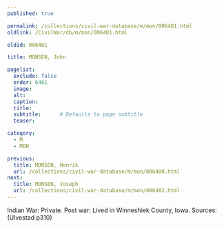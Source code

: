 ```yaml
---
published: true

permalink: /collections/civil-war-database/m/mon/006481.html
oldlink: /CivilWar/db/m/mon/006481.html

oldid: 006481

title: MONSEN, John

pagelist:
  exclude: false
  order: 6481
  image: 
  alt:
  caption:
  title:
  subtitle:      # Defaults to page subtitle
  teaser:

category: 
  - M 
  - MON

previous:
  title: MONSEN, Henrik
  url: /collections/civil-war-database/m/mon/006480.html  
next:
  title: MONSEN, Joseph
  url: /collections/civil-war-database/m/mon/006482.html   
---
```

Indian War: Private. Post war: Lived in Winneshiek County, Iowa. Sources: (Ulvestad p310)